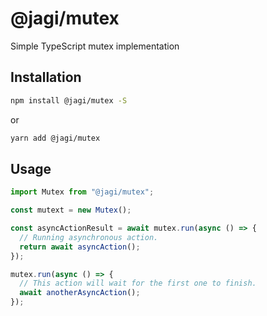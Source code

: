 # @jagi/mutex

Simple TypeScript mutex implementation

## Installation

```bash
npm install @jagi/mutex -S
```

or

```bash
yarn add @jagi/mutex
```

## Usage

```ts
import Mutex from "@jagi/mutex";

const mutext = new Mutex();

const asyncActionResult = await mutex.run(async () => {
  // Running asynchronous action.
  return await asyncAction();
});

mutex.run(async () => {
  // This action will wait for the first one to finish.
  await anotherAsyncAction();
});
```
